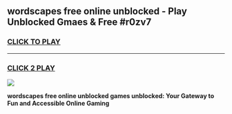 
## wordscapes free online unblocked - Play Unblocked Gmaes & Free #r0zv7
<h3>
<a href="https://news.freeplayer.one?title=wordscapes_free_online_unblocked&ref=24F">CLICK TO PLAY</a></h3>
<hr>

<h3>
<a href="https://news.freeplayer.one?title=wordscapes_free_online_unblocked&ref=24F">CLICK 2 PLAY</a>
  
</h3>

<a href="https://news.freeplayer.one?title=wordscapes_free_online_unblocked&ref=24F/"><img src="https://clearcache.store/games.png"></a>


**wordscapes free online unblocked games unblocked: Your Gateway to Fun and Accessible Online Gaming**
